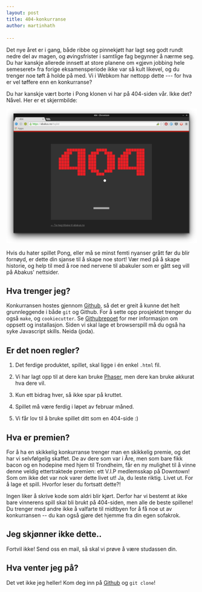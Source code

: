 ```yaml
---
layout: post
title: 404-konkurranse
author: martinhath

---
```


Det nye året er i gang, både ribbe og pinnekjøtt har lagt seg godt rundt nedre del av magen, og øvingsfrister i samtlige fag begynner å nærme seg.
Du har kanskje allerede innsett at store planene om «gjevn jobbing hele semeseret» fra forige eksamensperiode ikke var så kult likevel, og du trenger noe tøft å holde på med.
Vi i Webkom har nettopp dette --- for hva er vel tøffere enn en konkurranse?

Du har kanskje vært borte i Pong klonen vi har på 404-siden vår.
Ikke det? Nåvel. Her er et skjermbilde: 

![Nåværende 404-spill](/images/posts/2015-01-16-gammel-404.png)

Hvis du hater spillet Pong, eller må se minst femti nyanser grått før du blir fornøyd, er dette din sjanse til å skape noe stort!
Vær med på å skape historie, og help til med å roe ned nervene til abakuler som er gått seg vill på Abakus' nettsider.

## Hva trenger jeg? 

Konkurransen hostes gjennom [Github](https://github.com/webkom/404-competition), så det er greit å kunne det helt grunnleggende i både `git` og Github.
For å sette opp prosjektet trenger du også `make`, og `cookiecutter`. Se [Githubrepoet](https://github.com/webkom/404-competition) for mer informasjon om oppsett og installasjon.
Siden vi skal lage et browserspill må du også ha syke Javascript skills.
Neida (joda).

## Er det noen regler?
 1. Det ferdige produktet, spillet, skal ligge i én enkel `.html` fil.

 2. Vi har lagt opp til at dere kan bruke [Phaser](http://phaser.io/), men dere kan bruke akkurat hva dere vil.

 3. Kun ett bidrag hver, så ikke spar på kruttet.

 4. Spillet må være ferdig i løpet av februar måned.

 4. Vi får lov til å bruke spillet ditt som en 404-side :)


## Hva er premien?

For å ha en skikkelig konkurranse trenger man en skikkelig premie, og det har vi selvfølgelig skaffet.
De av dere som var i Åre, men som bare fikk bacon og en hodepine med hjem til Trondheim, får en
ny mulighet til å vinne denne veldig ettertraktede premien: ett V.I.P medlemsskap på Downtown!
Som om ikke det var nok varer dette livet ut!
Ja, du leste riktig. Livet ut. For å lage et spill. Hvorfor leser du fortsatt dette?!

Ingen liker å skrive kode som aldri blir kjørt.
Derfor har vi bestemt at ikke bare vinnerens spill skal bli brukt på 404-siden, men alle de beste spillene!
Du trenger med andre ikke å valfarte til midtbyen for å få noe ut av konkurransen --
du kan også gjøre det hjemme fra din egen sofakrok.

## Jeg skjønner ikke dette..

Fortvil ikke! Send oss en mail, så skal vi prøve å være studassen din.

## Hva venter jeg på?
Det vet ikke jeg heller! Kom deg inn på [Github](https://github.com/webkom/404-competition) og `git clone`!

